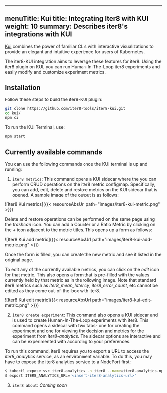 
---
menuTitle: Kui
title: Integrating Iter8 with KUI
weight: 10
summary: Describes iter8's integrations with KUI
---

[Kui](https://kui.tools) combines the power of familiar CLIs with interactive visualizations to provide an elegant and intuitive experience for users of Kubernetes.

The iter8-KUI integration aims to leverage these features for iter8. Using the iter8 plugin on KUI, you can run Human-In-The-Loop iter8 experiments and easily modify and customize experiment metrics.

## Installation

Follow these steps to build the iter8-KUI plugin:

```sh
git clone https://github.com/iter8-tools/iter8-kui.git
cd kui/
npm ci
```

To run the KUI Terminal, use:

```sh
npm start
```

## Currently available commands

You can use the following commands once the KUI terminal is up and running:
1. `iter8 metrics`: This command opens a KUI sidecar where the you can perform CRUD operations on the iter8 metric configmap. Specifically, you can add, edit, delete and restore metrics on the KUI sidecar that is opened. A sample image of the output is as follows:

![Iter8 Kui metrics]({{< resourceAbsUrl path="images/iter8-kui-metric.png" >}})

Delete and restore operations can be performed on the same page using the _trashcan_ icon. You can add a Counter or a Ratio Metric by clicking on the _+_ icon adjacent to the metric titles. This opens up a form as follows:

![Iter8 Kui add metric]({{< resourceAbsUrl path="images/iter8-kui-add-metric.png" >}})

Once the form is filled, you can create the new metric and see it listed in the original page.

To edit any of the currently available metrics, you can click on the _edit_ icon for that metric. This also opens a form that is pre-filled with the values currently held by that metric as in the following image. Note that standard iter8 metrics such as _iter8_mean_latency_, _iter8_error_count_, etc cannot be edited as they come out-of-the-box with iter8.

![Iter8 Kui edit metric]({{< resourceAbsUrl path="images/iter8-kui-edit-metric.png" >}})

2. `iter8 create experiment`: This command also opens a KUI sidecar and is used to create Human-In-The-Loop experiments with iter8. This command opens a sidecar with two tabs- one for creating the experiment and one for viewing the decision and metrics for the experiment from _iter8-analytics_. The sidecar options are interactive and can be experimented with according to your preferences.

To run this command, iter8 requires you to export a URL to access the _iter8_analytics_ service, as an environment variable. To do this, you may have to expose the iter8 analytics service to a NodePort first:

```sh
$ kubectl expose svc iter8-analytics -n iter8 --name=iter8-analytics-np --type=NodePort
$ export ITER8_ANALYTICS_URL='<insert-iter8-analytics-url>'
```

3. `iter8 about`: _Coming soon_
